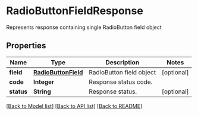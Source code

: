 ﻿
# RadioButtonFieldResponse
Represents response containing single RadioButton field object

## Properties
Name | Type | Description | Notes
------------ | ------------- | ------------- | -------------
**field** | [**RadioButtonField**](RadioButtonField.md) | RadioButton field object | [optional]
**code** | **Integer** | Response status code. | 
**status** | **String** | Response status. | [optional]


[[Back to Model list]](../README.md#documentation-for-models) [[Back to API list]](../README.md#documentation-for-api-endpoints) [[Back to README]](../README.md)


